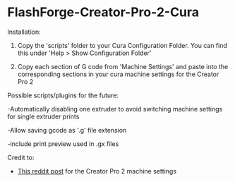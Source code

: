# FlashForge-Creator-Pro-2-Cura
Installation:

1. Copy the 'scripts' folder to your Cura Configuration Folder. You can find this under 'Help > Show Configuration Folder'

2. Copy each section of G code from 'Machine Settings' and paste into the corresponding sections in your cura machine settings for the Creator Pro 2

Possible scripts/plugins for the future:

-Automatically disabling one extruder to avoid switching machine settings for single extruder prints

-Allow saving gcode as '.g' file extension

-include print preview used in .gx files

Credit to:
- [This reddit post](https://www.reddit.com/r/FlashForge/comments/oq4twg/using_cura_with_flashforge_creator_pro_2) for the Creator Pro 2 machine settings
